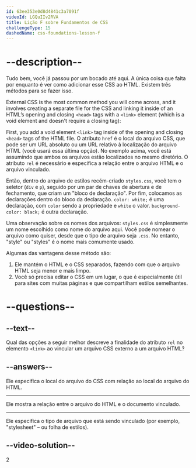 ```yaml
---
id: 63ee353e0d8d4841c3a7091f
videoId: LGQuIIv2RVA
title: Lição F sobre Fundamentos de CSS
challengeType: 15
dashedName: css-foundations-lesson-f
---
```


# --description--

Tudo bem, você já passou por um bocado até aqui. A única coisa que falta por enquanto é ver como adicionar esse CSS ao HTML. Existem três métodos para se fazer isso.

External CSS is the most common method you will come across, and it involves creating a separate file for the CSS and linking it inside of an HTML’s opening and closing `<head>` tags with a `<link>` element (which is a void element and doesn't require a closing tag):

First, you add a void element `<link>` tag inside of the opening and closing `<head>` tags of the HTML file. O atributo `href` é o local do arquivo CSS, que pode ser um URL absoluto ou um URL relativo à localização do arquivo HTML (você usará essa última opção). No exemplo acima, você está assumindo que ambos os arquivos estão localizados no mesmo diretório. O atributo `rel` é necessário e especifica a relação entre o arquivo HTML e o arquivo vinculado.

Então, dentro do arquivo de estilos recém-criado `styles.css`, você tem o seletor (`div` e `p`), seguido por um par de chaves de abertura e de fechamento, que criam um "bloco de declaração". Por fim, colocamos as declarações dentro do bloco da declaração. `color: white;` é uma declaração, com `color` sendo a propriedade e `white` o valor. `background-color: black;` é outra declaração.

Uma observação sobre os nomes dos arquivos: `styles.css` é simplesmente um nome escolhido como nome do arquivo aqui. Você pode nomear o arquivo como quiser, desde que o tipo de arquivo seja `.css`. No entanto, "style" ou "styles" é o nome mais comumente usado.

Algumas das vantagens desse método são:

1. Ele mantém o HTML e o CSS separados, fazendo com que o arquivo HTML seja menor e mais limpo.
2. Você só precisa editar o CSS em um lugar, o que é especialmente útil para sites com muitas páginas e que compartilham estilos semelhantes.

# --questions--

## --text--

Qual das opções a seguir melhor descreve a finalidade do atributo `rel` no elemento `<link>` ao vincular um arquivo CSS externo a um arquivo HTML?

## --answers--

Ele especifica o local do arquivo do CSS com relação ao local do arquivo do HTML.

---

Ele mostra a relação entre o arquivo do HTML e o documento vinculado.

---

Ele especifica o tipo de arquivo que está sendo vinculado (por exemplo, "stylesheet" – ou folha de estilos).


## --video-solution--

2
